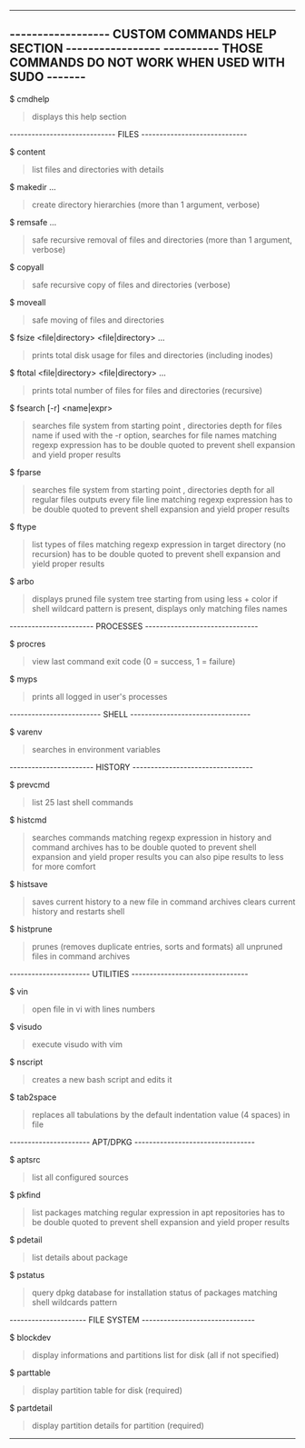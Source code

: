 -----------------------------------------------------------------
------------------ CUSTOM COMMANDS HELP SECTION -----------------
---------- THOSE COMMANDS DO NOT WORK WHEN USED WITH SUDO -------
-----------------------------------------------------------------

$ cmdhelp
  > displays this help section

----------------------------- FILES -----------------------------

$ content <path>
  > list files and directories with details

$ makedir <path1> <path2> ...
  > create directory hierarchies (more than 1 argument, verbose)

$ remsafe <path1> <path2> ...
  > safe recursive removal of files and directories (more than 1 argument, verbose)

$ copyall <source> <target>
  > safe recursive copy of files and directories (verbose)

$ moveall <source> <target>
  > safe moving of files and directories

$ fsize <file|directory> <file|directory> ...
  > prints total disk usage for files and directories (including inodes)

$ ftotal <file|directory> <file|directory> ...
  > prints total number of files for files and directories (recursive)

$ fsearch <directory> <depth> [-r] <name|expr>
  > searches file system from starting point <directory>, <depth> directories depth for files name <name>
  > if used with the -r option, searches for file names matching regexp expression <expr>
  > <expr> has to be double quoted to prevent shell expansion and yield proper results

$ fparse <directory> <depth> <expr>
  > searches file system from starting point <directory>, <depth> directories depth for all regular files
  > outputs every file line matching regexp expression <expr>
  > <expr> has to be double quoted to prevent shell expansion and yield proper results

$ ftype <directory> <expr>
  > list types of files matching regexp expression <expr> in target directory (no recursion)
  > <expr> has to be double quoted to prevent shell expansion and yield proper results

$ arbo <path> <expr>
  > displays pruned file system tree starting from <path> using less + color 
  > if shell wildcard pattern <expr> is present, displays only matching files names

----------------------- PROCESSES -------------------------------

$ procres
  > view last command exit code (0 = success, 1 = failure)

$ myps
  > prints all logged in user's processes

------------------------- SHELL ---------------------------------

$ varenv <expr>
  > searches <expr> in environment variables

----------------------- HISTORY ---------------------------------

$ prevcmd
  > list 25 last shell commands

$ histcmd <expr>
  > searches commands matching regexp expression <expr> in history and command archives
  > <expr> has to be double quoted to prevent shell expansion and yield proper results
  > you can also pipe results to less for more comfort

$ histsave
  > saves current history to a new file in command archives
  > clears current history and restarts shell

$ histprune
  > prunes (removes duplicate entries, sorts and formats) all unpruned files in command archives

---------------------- UTILITIES --------------------------------

$ vin <file>
  > open file in vi with lines numbers

$ visudo
  > execute visudo with vim

$ nscript <file>
  > creates a new bash script and edits it

$ tab2space <path>
  > replaces all tabulations by the default indentation value (4 spaces) in file <path>

---------------------- APT/DPKG ---------------------------------

$ aptsrc
  > list all configured sources

$ pkfind <expr>
  > list packages matching regular expression <expr> in apt repositories
  > <expr> has to be double quoted to prevent shell expansion and yield proper results

$ pdetail <pkgname>
  > list details about package <pkgname>

$ pstatus <expr>
  > query dpkg database for installation status of packages matching shell wildcards pattern <expr>

--------------------- FILE SYSTEM -------------------------------

$ blockdev <disk>
  > display informations and partitions list for disk <disk> (all if not specified)

$ parttable <disk>
  > display partition table for disk <disk> (required)

$ partdetail <partition>
  > display partition details for partition <partition> (required)

-----------------------------------------------------------------